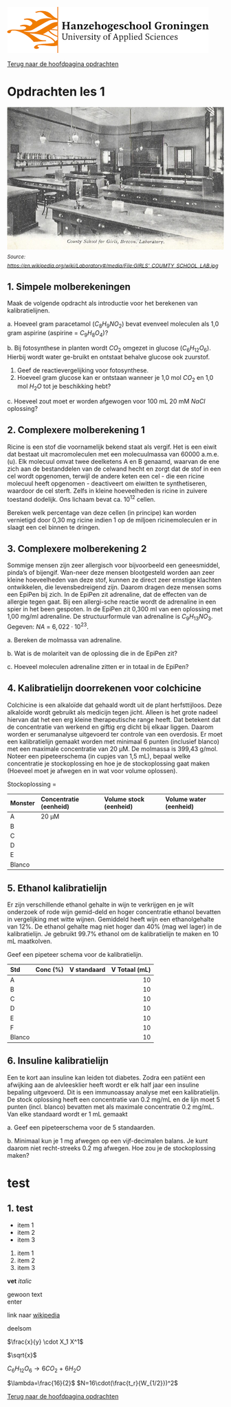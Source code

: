 ![Hanze](../../hanze/hanze.png)

[Terug naar de hoofdpagina opdrachten](../opdrachten.md)

# Opdrachten les 1

![Pic](./impression/impression.jpg)
*<sub>Source: https://en.wikipedia.org/wiki/Laboratory#/media/File:GIRLS'_COUMTY_SCHOOL_LAB.jpg</sub>*


## 1.	Simpele molberekeningen
Maak de volgende opdracht als introductie voor het berekenen van kalibratielijnen.

a.	Hoeveel gram paracetamol $(C_8H_9NO_2)$ bevat evenveel moleculen als 1,0 gram aspirine (aspirine = $C_9H_8O_4$)?

b.	Bij fotosynthese in planten wordt $CO_2$ omgezet in glucose ($C_6H_{12}O_6$). Hierbij wordt water ge-bruikt en ontstaat behalve glucose ook zuurstof. 
1) Geef de reactievergelijking voor fotosynthese.
2) Hoeveel gram glucose kan er ontstaan wanneer je 1,0 mol $CO_2$ en 1,0 mol $H_2O$ tot je beschikking hebt?

c.	Hoeveel zout moet er worden afgewogen voor 100 mL 20 mM $NaCl$ oplossing?


## 2.	Complexere molberekening 1
Ricine is een stof die voornamelijk bekend staat als vergif. Het is een eiwit dat bestaat uit macromoleculen met een molecuulmassa van 60000 a.m.e. (u). Elk molecuul omvat twee deelketens A en B genaamd, waarvan de ene zich aan de bestanddelen van de celwand hecht en zorgt dat de stof in een cel wordt opgenomen, terwijl de andere keten een cel - die een ricine molecuul heeft opgenomen - deactiveert om eiwitten te synthetiseren, waardoor de cel sterft. Zelfs in kleine hoeveelheden is ricine in zuivere toestand dodelijk. Ons lichaam bevat ca. $10^{12}$ cellen.

Bereken welk percentage van deze cellen (in principe) kan worden vernietigd door 0,30 mg ricine indien 1 op de miljoen ricinemoleculen er in slaagt een cel binnen te dringen.

## 3.	Complexere molberekening 2
Sommige mensen zijn zeer allergisch voor bijvoorbeeld een geneesmiddel, pinda’s of bijengif. Wan-neer deze mensen blootgesteld worden aan zeer kleine hoeveelheden van deze stof, kunnen ze direct zeer ernstige klachten ontwikkelen, die levensbedreigend zijn. Daarom dragen deze mensen soms een EpiPen bij zich. In de EpiPen zit adrenaline, dat de effecten van de allergie tegen gaat. Bij een allergi-sche reactie wordt de adrenaline in een spier in het been gespoten. 
In de EpiPen zit 0,300 ml van een oplossing met 1,00 mg/ml adrenaline. De structuurformule van adrenaline is $C_9H_{13}NO_3$. 
Gegeven: $NA\ =\ 6,022\cdot10^{23}$.  

a.	Bereken de molmassa van adrenaline.

b.	Wat is de molariteit van de oplossing die in de EpiPen zit? 

c.	Hoeveel moleculen adrenaline zitten er in totaal in de EpiPen?


## 4.	Kalibratielijn doorrekenen voor colchicine
Colchicine is een alkaloïde dat gehaald wordt uit de plant herfsttijloos. Deze alkaloïde wordt gebruikt als medicijn tegen jicht. Alleen is het grote nadeel hiervan dat het een erg kleine therapeutische range heeft. Dat betekent dat de concentratie van werkend en giftig erg dicht bij elkaar liggen. Daarom worden er serumanalyse uitgevoerd ter controle van een overdosis. Er moet een kalibratielijn gemaakt worden met minimaal 6 punten (inclusief blanco) met een maximale concentratie van 20 μM. De molmassa is 399,43 g/mol. Noteer een pipeteerschema (in cupjes van 1,5 mL), bepaal welke concentratie je stockoplossing en hoe je de stockoplossing gaat maken (Hoeveel moet je afwegen en in wat voor volume oplossen). 


Stockoplossing =  


|Monster|Concentratie (eenheid)|Volume stock (eenheid)|Volume water (eenheid)|
|:------|:---------------------|:---------------------|:---------------------|
|A      |20 µM                 |                      |                      |
|B      |                      |                      |                      |
|C      |                      |                      |                      |
|D      |                      |                      |                      |
|E      |                      |                      |                      |
|Blanco |                      |                      |                      |


## 5. Ethanol kalibratielijn
Er zijn verschillende ethanol gehalte in wijn te verkrijgen en je wilt onderzoek of rode wijn gemid-deld en hoger concentratie ethanol bevatten in vergelijking met witte wijnen. Gemiddeld heeft wijn een ethanolgehalte van 12%. De ethanol gehalte mag niet hoger dan 40% (mag wel lager) in de kalibratielijn. Je gebruikt 99.7% ethanol om de kalibratielijn te maken en 10 mL maatkolven.

Geef een pipeteer schema voor de kalibratielijn.

|Std   |Conc (%)|V standaard|V Totaal (mL)|
|:-----|:-------|-----------|------------:|
|A     |        |           |10           |
|B     |        |           |10           |
|C     |        |           |10           |
|D     |        |           |10           |
|E     |        |           |10           |
|F     |        |           |10           |
|Blanco|        |           |10           |

## 6. Insuline kalibratielijn
Een te kort aan insuline kan leiden tot diabetes. Zodra een patiënt een afwijking aan de alvleesklier heeft wordt er elk half jaar een insuline bepaling uitgevoerd. Dit is een immunoassay analyse met een kalibratielijn. De stock oplossing heeft een concentratie van 0.2 mg/mL en de lijn moet 5 punten (incl. blanco) bevatten met als maximale concentratie 0.2 mg/mL. Van elke standaard wordt er 1 mL gemaakt

a.	Geef een pipeteerschema voor de 5 standaarden.

b.	Minimaal kun je 1 mg afwegen op een vijf-decimalen balans. Je kunt daarom niet recht-streeks 0.2 mg afwegen. Hoe zou je de stockoplossing maken?


# test

## 1. test

- item 1
- item 2
- item 3


1. item 1
2. item 2
3. item 3


**vet**
*italic*

gewoon text  
enter

link naar [wikipedia](https://en.wikipedia.org/wiki/Boom)


deelsom

$\frac{x}{y} \cdot X_1 X^1$

$\sqrt{x}$

$C_6H_{12}O_6 \rightarrow 6CO_2 \ + \ 6H_2O$

$\lambda=\frac{16}{2}$
$N=16\cdot(\frac{t_r}{W_{1/2}})^2$


[Terug naar de hoofdpagina opdrachten](../opdrachten.md)

<script type="text/x-mathjax-config">
  MathJax.Hub.Config({
    tex2jax: {
      inlineMath: [ ['$','$'], ["\\(","\\)"] ],
      processEscapes: true
    }
  });
</script>
    
<script type="text/javascript"
        src="https://cdn.mathjax.org/mathjax/latest/MathJax.js?config=TeX-AMS-MML_HTMLorMML">
</script>